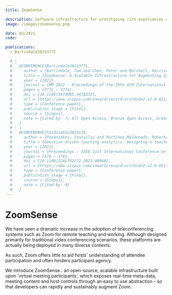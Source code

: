 ```yaml
---
title: ZoomSense

description: Software infrastructure for prototyping rich experiences with online video
image: /images/zoomsense.png

date: 03/2021
code:

publications:
  - Bartindale20213771

  # |
  #   @CONFERENCE{Bartindale20213771,
  #     author = {Bartindale, Tom and Chen, Peter and Marshall, Harrison and Pozdniakov, Stanislav and Richardson, Dan},
  #     title = {ZoomSense: A Scalable Infrastructure for Augmenting Zoom},
  #     year = {2021},
  #     journal = {MM 2021 - Proceedings of the 29th ACM International Conference on Multimedia},
  #     pages = {3771 – 3774},
  #     doi = {10.1145/3474085.3478332},
  #     url = {https://www.scopus.com/inward/record.uri?eid=2-s2.0-85119369901&doi=10.1145%2f3474085.3478332&partnerID=40&md5=aff7e30db9edf970e5e013ba6618e7a5},
  #     type = {Conference paper},
  #     publication_stage = {Final},
  #     source = {Scopus},
  #     note = {Cited by: 7; All Open Access, Bronze Open Access, Green Open Access}
  #   }
  # - |
  #   @CONFERENCE{Pozdniakov2021176,
  #     author = {Pozdniakov, Stanislav and Martinez-Maldonado, Roberto and Singh, Shaveen and Chen, Peter and Richardson, Dan and Bartindale, Tom and Olivier, Patrick and Gasevic, Dragan},
  #     title = {Question-driven learning analytics: Designing a teacher dashboard for online breakout rooms},
  #     year = {2021},
  #     journal = {Proceedings - IEEE 21st International Conference on Advanced Learning Technologies, ICALT 2021},
  #     pages = {176 – 178},
  #     doi = {10.1109/ICALT52272.2021.00060},
  #     url = {https://www.scopus.com/inward/record.uri?eid=2-s2.0-85114879505&doi=10.1109%2fICALT52272.2021.00060&partnerID=40&md5=bfe24182cf204a513a57dfa909a53ca6},
  #     type = {Conference paper},
  #     publication_stage = {Final},
  #     source = {Scopus},
  #     note = {Cited by: 4}
  #   }
---
```


# ZoomSense

We have seen a dramatic increase in the adoption of teleconferencing systems such as Zoom for remote teaching and working. Although designed primarily for traditional video conferencing scenarios, these platforms are actually being deployed in many diverse contexts.

As such, Zoom offers little to aid hosts' understanding of attendee participation and often hinders participant agency.

We introduce ZoomSense : an open-source, scalable infrastructure built upon 'virtual meeting participants', which exposes real-time meta-data, meeting content and host controls through an easy to use abstraction - so that developers can rapidly and sustainably augment Zoom.
